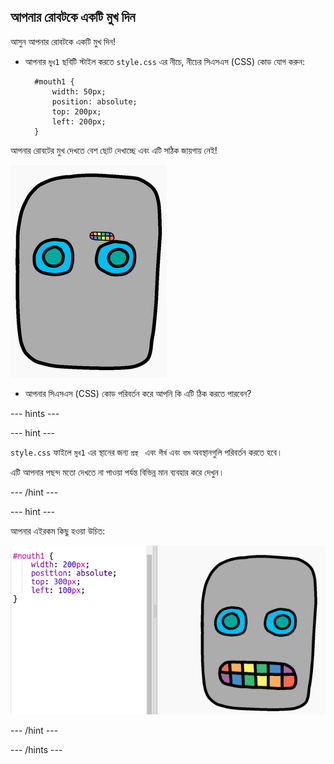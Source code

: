 ## আপনার রোবটকে একটি মুখ দিন 

আসুন আপনার রোবটকে একটি মুখ দিন!

- আপনার `মুখ1` ছবিটি স্টাইল করতে `style.css` এর নীচে, নীচের সিএসএস (CSS) কোড যোগ করুন:
    
        #mouth1 {
            width: 50px;
            position: absolute;
            top: 200px;
            left: 200px;
        }
        

আপনার রোবটের মুখ দেখতে বেশ ছোট দেখাচ্ছে এবং এটি সঠিক জায়গায় নেই!

![স্ক্রীনশট](images/robot-mouth.png)

- আপনার সিএসএস (CSS) কোড পরিবর্তন করে আপনি কি এটি ঠিক করতে পারবেন?

\--- hints \---

\--- hint \---

`style.css` ফাইলে `মুখ1` এর স্থানের জন্য `প্রস্থ ` এবং ` শীর্ষ ` এবং `বাম` অবস্থানগুলি পরিবর্তন করতে হবে।

এটি আপনার পছন্দ মতো দেখতে না পাওয়া পর্যন্ত বিভিন্ন মান ব্যবহার করে দেখুন।

\--- /hint \---

\--- hint \---

আপনার এইরকম কিছু হওয়া উচিত:

![স্ক্রীনশট](images/robot-mouth-code.png)

\--- /hint \---

\--- /hints \---